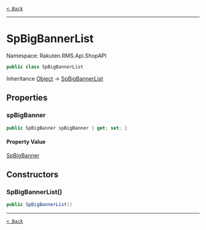 [`< Back`](./)

---

# SpBigBannerList

Namespace: Rakuten.RMS.Api.ShopAPI

```csharp
public class SpBigBannerList
```

Inheritance [Object](https://docs.microsoft.com/en-us/dotnet/api/system.object) → [SpBigBannerList](./rakuten.rms.api.shopapi.spbigbannerlist)

## Properties

### **spBigBanner**

```csharp
public SpBigBanner spBigBanner { get; set; }
```

#### Property Value

[SpBigBanner](./rakuten.rms.api.shopapi.spbigbanner)<br>

## Constructors

### **SpBigBannerList()**

```csharp
public SpBigBannerList()
```

---

[`< Back`](./)
